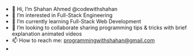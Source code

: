 - 👋 Hi, I’m Shahan Ahmed @codewithshahan
- 👀 I’m interested in Full-Stack Engineering 
- 🌱 I’m currently learning Full-Stack Web Development
- 💞️ I’m looking to collaborate sharing programming tips & tricks with brief explanation animated videos
- 📫 How to reach me: programmingwithshahan@gmail.com
- 
